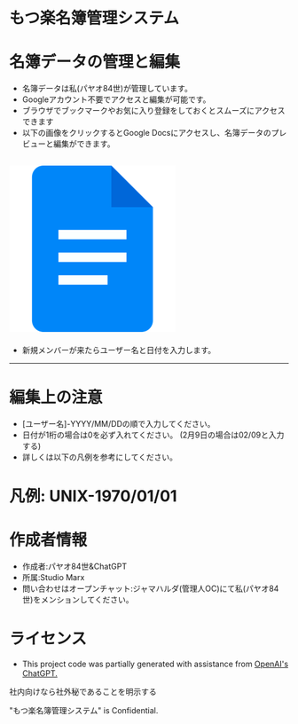 # もつ楽名簿管理システム
# 名簿データの管理と編集
 * 名簿データは私(パヤオ84世)が管理しています。
 * Googleアカウント不要でアクセスと編集が可能です。
 * ブラウザでブックマークやお気に入り登録をしておくとスムーズにアクセスできます
 * 以下の画像をクリックするとGoogle Docsにアクセスし、名簿データのプレビューと編集ができます。

 [![Open In Google Docs](https://github.com/X1288664/Member-Analysis/blob/Files/Docs.png)](https://docs.google.com/document/d/1W3VyRMkS848heqvhlVJeQ791_u12d8UePjFlBrIzHps/edit?usp=sharing)
---
* 新規メンバーが来たらユーザー名と日付を入力します。
---
# 編集上の注意
* [ユーザー名]-YYYY/MM/DDの順で入力してください。
* 日付が1桁の場合は0を必ず入れてください。
  (2月9日の場合は02/09と入力する)
* 詳しくは以下の凡例を参考にしてください。
# 凡例: UNIX-1970/01/01

# 作成者情報

* 作成者:パヤオ84世&ChatGPT
* 所属:Studio Marx
* 問い合わせはオープンチャット:ジャマハルダ(管理人OC)にて私(パヤオ84世)をメンションしてください。

# ライセンス

* This project code was partially generated with assistance from [OpenAI's ChatGPT.](https://chatgpt.com/)

社内向けなら社外秘であることを明示する

"もつ楽名簿管理システム" is Confidential.
